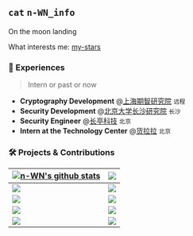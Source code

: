 ## `cat` `n-WN_info`

On the moon landing

What interests me: [my-stars](https://n-wn.github.io/my-stars/)

<!--
**n-WN/n-WN** is a ✨ _special_ ✨ repository because its `README.md` (this file) appears on your GitHub profile.

Here are some ideas to get you started:

- 🔭 I’m currently working on ...
- 🌱 I’m currently learning ...
- 👯 I’m looking to collaborate on ...
- 🤔 I’m looking for help with ...
- 💬 Ask me about ...
- 📫 How to reach me: ...
- 😄 Pronouns: ...
- ⚡ Fun fact: ...
-->

### 💼 Experiences  

> Intern or past or now

- **Cryptography Development** @[上海期智研究院](https://sqz.ac.cn/) `远程`  
- **Security Development** @[北京大学长沙研究院](https://icode.pku.edu.cn/) `长沙`  
- **Security Engineer** @[长亭科技](https://www.chaitin.cn/) `北京`
- **Intern at the Technology Center** @[货拉拉](https://www.huolala.cn/) `北京`

### 🛠 Projects & Contributions 

| <a href="https://github.com/n-WN"><img align="center" src="https://github-readme-stats.vercel.app/api?username=n-WN&show_icons=true&include_all_commits=true&title_color=fff&icon_color=79ff97&text_color=9f9f9f&bg_color=151515&hide_border=true" alt="n-WN's github stats" /></a> | <a href="https://github.com/n-WN"><img align="center" src="https://github-readme-stats.vercel.app/api/top-langs/?username=n-WN&layout=compact&title_color=fff&icon_color=79ff97&text_color=9f9f9f&bg_color=151515&hide_border=true&hide=javascript,html,css" /></a> |
| ------------- | ------------- |
| <a href="https://github.com/n-WN/sagemath-vscode-enhanced"><img align="center" src="https://github-readme-stats.vercel.app/api/pin?username=n-WN&repo=sagemath-vscode-enhanced&title_color=fff&icon_color=f9f9f9&text_color=9f9f9f&bg_color=151515&hide_border=true" /></a> | <a href="https://github.com/n-WN/Pwn4Sage"><img align="center" src="https://github-readme-stats.vercel.app/api/pin?username=n-WN&repo=Pwn4Sage&title_color=fff&icon_color=f9f9f9&text_color=9f9f9f&bg_color=151515&hide_border=true" /></a> |
| <a href="https://github.com/n-WN/translate-shell"><img align="center" src="https://github-readme-stats.vercel.app/api/pin?username=n-WN&repo=translate-shell&title_color=fff&icon_color=f9f9f9&text_color=9f9f9f&bg_color=151515&hide_border=true" /></a> | <a href="https://github.com/n-WN/share_these"><img align="center" src="https://github-readme-stats.vercel.app/api/pin?username=n-WN&repo=share_these&title_color=fff&icon_color=f9f9f9&text_color=9f9f9f&bg_color=151515&hide_border=true" /></a> |
| <a href="https://github.com/ctf-wiki/ctf-wiki"><img align="center" src="https://github-readme-stats.vercel.app/api/pin?username=ctf-wiki&repo=ctf-wiki&title_color=fff&icon_color=f9f9f9&text_color=9f9f9f&bg_color=151515&hide_border=true" /></a> | <a href="https://github.com/OI-wiki/OI-wiki"><img align="center" src="https://github-readme-stats.vercel.app/api/pin?username=OI-wiki&repo=OI-wiki&title_color=fff&icon_color=f9f9f9&text_color=9f9f9f&bg_color=151515&hide_border=true" /></a> |
| <a href="https://github.com/Samueli924/chaoxing"><img align="center" src="https://github-readme-stats.vercel.app/api/pin?username=n-wn&repo=chaoxing_fork&title_color=fff&icon_color=f9f9f9&text_color=9f9f9f&bg_color=151515&hide_border=true" /></a> | <a href="https://github.com/ProbiusOfficial/Hello-CTF"><img align="center" src="https://github-readme-stats.vercel.app/api/pin?username=ProbiusOfficial&repo=Hello-CTF&title_color=fff&icon_color=f9f9f9&text_color=9f9f9f&bg_color=151515&hide_border=true" /></a> |
